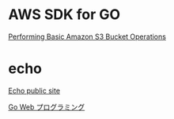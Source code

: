 # AWS SDK for GO

[Performing Basic Amazon S3 Bucket Operations](https://docs.aws.amazon.com/ja_jp/sdk-for-go/v1/developer-guide/s3-example-basic-bucket-operations.html)

# echo

[Echo public site](https://echo.labstack.com/)

[Go Web プログラミング](https://astaxie.gitbooks.io/build-web-application-with-golang/ja/)